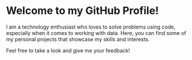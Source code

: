 # Welcome to my GitHub Profile!

I am a technology enthusiast who loves to solve problems using code, especially when it comes to working with data. Here, you can find some of my personal projects that showcase my skills and interests.

Feel free to take a look and give me your feedback!
